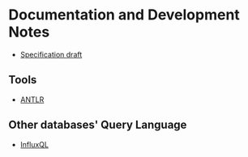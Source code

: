 # Documentation and Development Notes

- [Specification draft](spec-draft.md)

## Tools

- [ANTLR](antlr.md)

## Other databases' Query Language

- [InfluxQL](influxdb.md)
